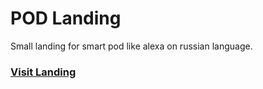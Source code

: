 # POD Landing
Small landing for smart pod like alexa on russian language.

### [Visit Landing](https://egorrya.github.io/pod/)
